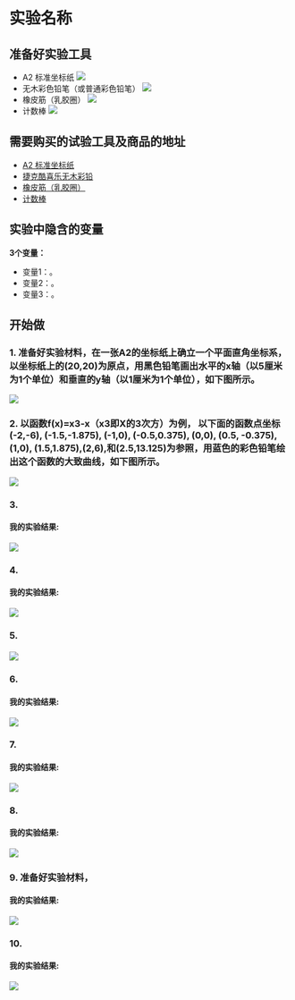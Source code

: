 # 实验名称

## 准备好实验工具

- A2 标准坐标纸
![](/images/x年级/xxxxx/2个大号白色亚克力骰子.jpg)
- 无木彩色铅笔（或普通彩色铅笔）
![](/images/x年级/xxxxx/3个DIY大号5厘米木骰子.jpg)
- 橡皮筋（乳胶圈）
![](/images/x年级/xxxxx/2个子母骰盅.jpg)
- 计数棒
![](/images/x年级/xxxxx/装饰贴纸.jpg)

## 需要购买的试验工具及商品的地址

- [A2 标准坐标纸](https://detail.tmall.com/item.htm?id=27142292922&ali_refid=a3_430583_1006:1105863285:N:dZ%20MV6sJ%20YlXqxaoC1QlJw==:77285e2bbcb0cebf9d00068f21bd840f&ali_trackid=1_77285e2bbcb0cebf9d00068f21bd840f&spm=a230r.1.14.1&skuId=3165771512170)
- [捷克酷喜乐无木彩铅](https://detail.tmall.com/item.htm?spm=a230r.1.14.8.7a1b4237sLkqe4&id=10680260235&cm_id=140105335569ed55e27b&abbucket=9&skuId=3447429972029)
- [橡皮筋（乳胶圈）](https://detail.tmall.com/item.htm?spm=a230r.1.14.14.68b0156dXSQF70&id=38821357970&cm_id=140105335569ed55e27b&abbucket=9&skuId=3452885468337)
- [计数棒](https://item.taobao.com/item.htm?spm=a230r.1.14.1.6b2a13c2TLEOae&id=584644712151&ns=1&abbucket=9#detail)

## 实验中隐含的变量

**3个变量：**

- 变量1：。
- 变量2：。
- 变量3：。

## 开始做

### 1. 准备好实验材料，在一张A2的坐标纸上确立一个平面直角坐标系，以坐标纸上的(20,20)为原点，用黑色铅笔画出水平的x轴（以5厘米为1个单位）和垂直的y轴（以1厘米为1个单位），如下图所示。

![](/images/x年级/xxxxx/1a.jpg)

### 2. 以函数f(x)=x3-x（x3即X的3次方）为例， 以下面的函数点坐标(-2,-6), (-1.5,-1.875), (-1,0), (-0.5,0.375), (0,0), (0.5, -0.375), (1,0), (1.5,1.875),(2,6),和(2.5,13.125)为参照，用蓝色的彩色铅笔绘出这个函数的大致曲线，如下图所示。

![](/images/x年级/xxxxx/2a.jpg)

### 3. 

#### 我的实验结果: 

![](/images/x年级/xxxxx/3a.jpg)

### 4. 

#### 我的实验结果: 

![](/images/x年级/xxxxx/4a.jpg)

### 5. 


#### 

![](/images/x年级/xxxxx/5a.jpg)

### 6. 

#### 我的实验结果: 

![](/images/x年级/xxxxx/6a.jpg)

### 7. 

#### 我的实验结果: 

![](/images/x年级/xxxxx/7a.jpg)

### 8. 

#### 我的实验结果: 

![](/images/x年级/xxxxx/8a.jpg)

### 9. 准备好实验材料，

#### 我的实验结果:  

![](/images/x年级/xxxxx/9a.jpg)

### 10. 

#### 我的实验结果: 

![](/images/x年级/xxxxx/10a.jpg)